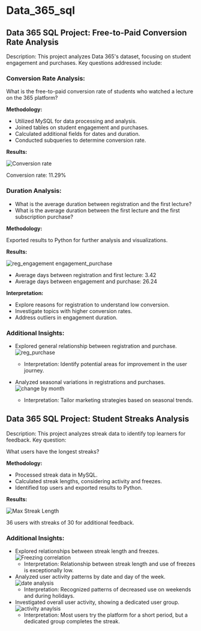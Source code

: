 # Data_365_sql

## Data 365 SQL Project: Free-to-Paid Conversion Rate Analysis

Description:
This project analyzes Data 365's dataset, focusing on student engagement and purchases. Key questions addressed include:

### Conversion Rate Analysis:

What is the free-to-paid conversion rate of students who watched a lecture on the 365 platform?

**Methodology:**

- Utilized MySQL for data processing and analysis.
- Joined tables on student engagement and purchases.
- Calculated additional fields for dates and duration.
- Conducted subqueries to determine conversion rate.

**Results:**

![Conversion rate](image/conversion_rate_chart.png)

Conversion rate: 11.29%

### Duration Analysis:

- What is the average duration between registration and the first lecture?
- What is the average duration between the first lecture and the first subscription purchase?

**Methodology:**

Exported results to Python for further analysis and visualizations.

**Results:**

![reg_engagement engagement_purchase](image/stripplot_subplots.png)

- Average days between registration and first lecture: 3.42
- Average days between engagement and purchase: 26.24

**Interpretation:**

- Explore reasons for registration to understand low conversion.
- Investigate topics with higher conversion rates.
- Address outliers in engagement duration.

### Additional Insights:

- Explored general relationship between registration and purchase.
![reg_purchase](image/reg_puchase.png)
    -    Interpretation: Identify potential areas for improvement in the user journey.

- Analyzed seasonal variations in registrations and purchases.
![change by month](image/grouped_bar_reg_purchase.png)
    -    Interpretation: Tailor marketing strategies based on seasonal trends.

## Data 365 SQL Project: Student Streaks Analysis

Description:
This project analyzes streak data to identify top learners for feedback. Key question:

What users have the longest streaks?

**Methodology:**

- Processed streak data in MySQL.
- Calculated streak lengths, considering activity and freezes.
- Identified top users and exported results to Python.

**Results:**

![Max Streak Length](image/max_streak_length_histogram.png)

36 users with streaks of 30 for additional feedback.



### Additional Insights:

- Explored relationships between streak length and freezes.
![Freezing correlation](image/correlation_heatmap.png)
    -    Interpretation: Relationship between streak length and use of freezes is exceptionally low.
- Analyzed user activity patterns by date and day of the week.
![date analysis](image/stacked_bar_chart.png)
    -    Interpretation: Recognized patterns of decreased use on weekends and during holidays.
- Investigated overall user activity, showing a dedicated user group.
![activity anaylsis](image/subplots_histograms.png)
    -    Interpretation: Most users try the platform for a short period, but a dedicated group completes the streak.



